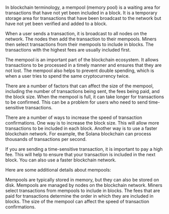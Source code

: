 In blockchain terminology, a mempool (memory pool) is a waiting area for transactions that have not yet been included in a block. It is a temporary storage area for transactions that have been broadcast to the network but have not yet been verified and added to a block.

When a user sends a transaction, it is broadcast to all nodes on the network. The nodes then add the transaction to their mempools. Miners then select transactions from their mempools to include in blocks. The transactions with the highest fees are usually included first.

The mempool is an important part of the blockchain ecosystem. It allows transactions to be processed in a timely manner and ensures that they are not lost. The mempool also helps to prevent double spending, which is when a user tries to spend the same cryptocurrency twice.

There are a number of factors that can affect the size of the mempool, including the number of transactions being sent, the fees being paid, and the block size. When the mempool is full, it can take longer for transactions to be confirmed. This can be a problem for users who need to send time-sensitive transactions.

There are a number of ways to increase the speed of transaction confirmations. One way is to increase the block size. This will allow more transactions to be included in each block. Another way is to use a faster blockchain network. For example, the Solana blockchain can process thousands of transactions per second.

If you are sending a time-sensitive transaction, it is important to pay a high fee. This will help to ensure that your transaction is included in the next block. You can also use a faster blockchain network.

Here are some additional details about mempools:

Mempools are typically stored in memory, but they can also be stored on disk.
Mempools are managed by nodes on the blockchain network.
Miners select transactions from mempools to include in blocks.
The fees that are paid for transactions determine the order in which they are included in blocks.
The size of the mempool can affect the speed of transaction confirmations.